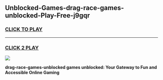 
## Unblocked-Games-drag-race-games-unblocked-Play-Free-j9gqr
<h3>
<a href="https://premium76.site?title=drag-race-games-unblocked&ref=10A">CLICK TO PLAY</a></h3>
<hr>

<h3>
<a href="https://premium76.site?title=drag-race-games-unblocked&ref=10A">CLICK 2 PLAY</a>
  
</h3>

<a href="https://premium76.site?title=drag-race-games-unblocked&ref=10A"><img src="https://clearcache.store/games.png"></a>


**drag-race-games-unblocked games unblocked: Your Gateway to Fun and Accessible Online Gaming**
